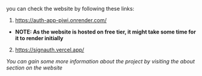 you can check the website by following these links:
1. https://auth-app-pjwi.onrender.com/
- **NOTE: As the website is hosted on free tier, it might take some time for it to render initially**
2. https://signauth.vercel.app/
  
*You can gain some more information about the project by visiting the about section on the website*

